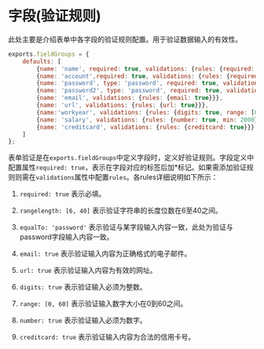 # 字段(验证规则)

此处主要是介绍表单中各字段的验证规则配置。用于验证数据输入的有效性。
```js
exports.fieldGroups = {
    defaults: [
        {name: 'name', required: true, validations: {rules: {required: true}}},
        {name: 'account',required: true, validations: {rules: {required: true, rangelength: [6, 40]}}},
        {name: 'password', type: 'password', required: true, validations: {rules: {required: true, rangelength:[6, 20]}}},
        {name: 'password2', type: 'password', required: true, validations: {rules: {required: true, equalTo: 'password'}}},
        {name: 'email', validations: {rules: {email: true}}},
        {name: 'url', validations: {rules: {url: true}}},
        {name:'workyear', validations: {rules: {digits: true, range: [0, 60]}}},
        {name: 'salary', validations: {rules: {number: true, min: 2000}}},
        {name: 'creditcard', validations: {rules: {creditcard: true}}}
    ]
};
```
表单验证是在`exports.fieldGroups`中定义字段时，定义好验证规则。字段定义中配置属性`required: true`，表示在字段对应的标签后加*标记。如果需添加验证规则则需在`validations`属性中配置`rules`。各rules详细说明如下所示：
1. `required: true` 表示必填。

2. `rangelength: [6, 40]` 表示验证字符串的长度位数在6至40之间。

3. `equalTo: 'password'` 表示验证与某字段输入内容一致，此处为验证与password字段输入内容一致。

4. `email: true` 表示验证输入内容为正确格式的电子邮件。

5. `url: true` 表示验证输入内容为有效的网址。

6. `digits: true` 表示验证输入必须为整数。

7. `range: [0, 60]` 表示验证输入数字大小在0到60之间。

8. `number: true` 表示验证输入必须为数字。

8. `creditcard: true` 表示验证输入内容为合法的信用卡号。


